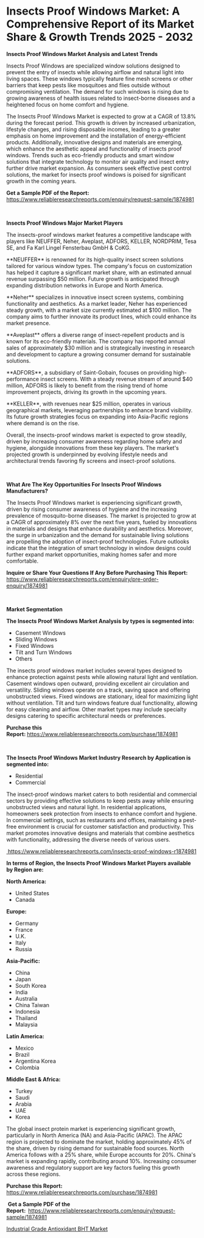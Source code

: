 <p><h1>Insects Proof Windows Market: A Comprehensive Report of its Market Share & Growth Trends 2025 - 2032</h1></p><p><strong>Insects Proof Windows Market Analysis and Latest Trends</strong></p>
<p><p>Insects Proof Windows are specialized window solutions designed to prevent the entry of insects while allowing airflow and natural light into living spaces. These windows typically feature fine mesh screens or other barriers that keep pests like mosquitoes and flies outside without compromising ventilation. The demand for such windows is rising due to growing awareness of health issues related to insect-borne diseases and a heightened focus on home comfort and hygiene.</p><p>The Insects Proof Windows Market is expected to grow at a CAGR of 13.8% during the forecast period. This growth is driven by increased urbanization, lifestyle changes, and rising disposable incomes, leading to a greater emphasis on home improvement and the installation of energy-efficient products. Additionally, innovative designs and materials are emerging, which enhance the aesthetic appeal and functionality of insects proof windows. Trends such as eco-friendly products and smart window solutions that integrate technology to monitor air quality and insect entry further drive market expansion. As consumers seek effective pest control solutions, the market for insects proof windows is poised for significant growth in the coming years.</p></p>
<p><strong>Get a Sample PDF of the Report:&nbsp;</strong> <a href="https://www.reliableresearchreports.com/enquiry/request-sample/1874981?utm_campaign=2245&utm_medium=2&utm_source=Github&utm_content=ia&utm_term=03042025&utm_id=insects-proof-windows">https://www.reliableresearchreports.com/enquiry/request-sample/1874981</a></p>
<p>&nbsp;</p>
<p><strong>Insects Proof Windows Major Market Players</strong></p>
<p><p>The insects-proof windows market features a competitive landscape with players like NEUFFER, Neher, Aveplast, ADFORS, KELLER, NORDPRIM, Tesa SE, and Fa Karl Lingel Fensterbau GmbH & CoKG.</p><p>**NEUFFER** is renowned for its high-quality insect screen solutions tailored for various window types. The company's focus on customization has helped it capture a significant market share, with an estimated annual revenue surpassing $50 million. Future growth is anticipated through expanding distribution networks in Europe and North America.</p><p>**Neher** specializes in innovative insect screen systems, combining functionality and aesthetics. As a market leader, Neher has experienced steady growth, with a market size currently estimated at $100 million. The company aims to further innovate its product lines, which could enhance its market presence.</p><p>**Aveplast** offers a diverse range of insect-repellent products and is known for its eco-friendly materials. The company has reported annual sales of approximately $30 million and is strategically investing in research and development to capture a growing consumer demand for sustainable solutions.</p><p>**ADFORS**, a subsidiary of Saint-Gobain, focuses on providing high-performance insect screens. With a steady revenue stream of around $40 million, ADFORS is likely to benefit from the rising trend of home improvement projects, driving its growth in the upcoming years.</p><p>**KELLER**, with revenues near $25 million, operates in various geographical markets, leveraging partnerships to enhance brand visibility. Its future growth strategies focus on expanding into Asia-Pacific regions where demand is on the rise.</p><p>Overall, the insects-proof windows market is expected to grow steadily, driven by increasing consumer awareness regarding home safety and hygiene, alongside innovations from these key players. The market's projected growth is underpinned by evolving lifestyle needs and architectural trends favoring fly screens and insect-proof solutions.</p></p>
<p>&nbsp;</p>
<p><strong>What Are The Key Opportunities For Insects Proof Windows Manufacturers?</strong></p>
<p><p>The Insects Proof Windows market is experiencing significant growth, driven by rising consumer awareness of hygiene and the increasing prevalence of mosquito-borne diseases. The market is projected to grow at a CAGR of approximately 8% over the next five years, fueled by innovations in materials and designs that enhance durability and aesthetics. Moreover, the surge in urbanization and the demand for sustainable living solutions are propelling the adoption of insect-proof technologies. Future outlooks indicate that the integration of smart technology in window designs could further expand market opportunities, making homes safer and more comfortable.</p></p>
<p><strong>Inquire or Share Your Questions If Any Before Purchasing This Report:</strong> <a href="https://www.reliableresearchreports.com/enquiry/pre-order-enquiry/1874981?utm_campaign=2245&utm_medium=2&utm_source=Github&utm_content=ia&utm_term=03042025&utm_id=insects-proof-windows">https://www.reliableresearchreports.com/enquiry/pre-order-enquiry/1874981</a></p>
<p>&nbsp;</p>
<p><strong>Market Segmentation</strong></p>
<p><strong>The Insects Proof Windows Market Analysis by types is segmented into:</strong></p>
<p><ul><li>Casement Windows</li><li>Sliding Windows</li><li>Fixed Windows</li><li>Tilt and Turn Windows</li><li>Others</li></ul></p>
<p><p>The insects proof windows market includes several types designed to enhance protection against pests while allowing natural light and ventilation. Casement windows open outward, providing excellent air circulation and versatility. Sliding windows operate on a track, saving space and offering unobstructed views. Fixed windows are stationary, ideal for maximizing light without ventilation. Tilt and turn windows feature dual functionality, allowing for easy cleaning and airflow. Other market types may include specialty designs catering to specific architectural needs or preferences.</p></p>
<p><strong>Purchase this Report:&nbsp;</strong><a href="https://www.reliableresearchreports.com/purchase/1874981?utm_campaign=2245&utm_medium=2&utm_source=Github&utm_content=ia&utm_term=03042025&utm_id=insects-proof-windows">https://www.reliableresearchreports.com/purchase/1874981</a></p>
<p>&nbsp;</p>
<p><strong>The Insects Proof Windows Market Industry Research by Application is segmented into:</strong></p>
<p><ul><li>Residential</li><li>Commercial</li></ul></p>
<p><p>The insect-proof windows market caters to both residential and commercial sectors by providing effective solutions to keep pests away while ensuring unobstructed views and natural light. In residential applications, homeowners seek protection from insects to enhance comfort and hygiene. In commercial settings, such as restaurants and offices, maintaining a pest-free environment is crucial for customer satisfaction and productivity. This market promotes innovative designs and materials that combine aesthetics with functionality, addressing the diverse needs of various users.</p></p>
<p><a href="https://www.reliableresearchreports.com/insects-proof-windows-r1874981?utm_campaign=2245&utm_medium=2&utm_source=Github&utm_content=ia&utm_term=03042025&utm_id=insects-proof-windows">&nbsp;https://www.reliableresearchreports.com/insects-proof-windows-r1874981</a></p>
<p><strong>In terms of Region, the Insects Proof Windows Market Players available by Region are:</strong></p>
<p>
    <p> <strong> North America: </strong>
        <ul>
            <li>United States</li>
            <li>Canada</li>
        </ul>
        </p> 
    <p> <strong> Europe: </strong>
        <ul>
            <li>Germany</li>
            <li>France</li>
            <li>U.K.</li>
            <li>Italy</li>
            <li>Russia</li>
        </ul>
        </p> 
    <p> <strong> Asia-Pacific: </strong>
        <ul>
            <li>China</li>
            <li>Japan</li>
            <li>South Korea</li>
            <li>India</li>
            <li>Australia</li>
            <li>China Taiwan</li>
            <li>Indonesia</li>
            <li>Thailand</li>
            <li>Malaysia</li>
        </ul>
        </p> 
    <p> <strong> Latin America: </strong>
        <ul>
            <li>Mexico</li>
            <li>Brazil</li>
            <li>Argentina Korea</li>
            <li>Colombia</li>
        </ul>
        </p> 
    <p> <strong> Middle East & Africa: </strong>
        <ul>
            <li>Turkey</li>
            <li>Saudi</li>
            <li>Arabia</li>
            <li>UAE</li>
            <li>Korea</li>
        </ul>
    </p>
    </p>
<p><p>The global insect protein market is experiencing significant growth, particularly in North America (NA) and Asia-Pacific (APAC). The APAC region is projected to dominate the market, holding approximately 45% of the share, driven by rising demand for sustainable food sources. North America follows with a 25% share, while Europe accounts for 20%. China's market is expanding rapidly, contributing around 10%. Increasing consumer awareness and regulatory support are key factors fueling this growth across these regions.</p></p>
<p><strong>Purchase this Report: </strong><a href="https://www.reliableresearchreports.com/purchase/1874981?utm_campaign=2245&utm_medium=2&utm_source=Github&utm_content=ia&utm_term=03042025&utm_id=insects-proof-windows">https://www.reliableresearchreports.com/purchase/1874981</a></p>
<p>&nbsp;<strong>Get a Sample PDF of the Report:&nbsp;&nbsp;</strong><a href="https://www.reliableresearchreports.com/enquiry/request-sample/1874981?utm_campaign=2245&utm_medium=2&utm_source=Github&utm_content=ia&utm_term=03042025&utm_id=insects-proof-windows">https://www.reliableresearchreports.com/enquiry/request-sample/1874981</a></p>
<p><strong></strong></p>
<p><p><a href="https://github.com/LilianFaulkner65/Market-Research-Report-List-2/blob/main/industrial-grade-antioxidant-bht-market.md?utm_campaign=2245&utm_medium=2&utm_source=Github&utm_content=ia&utm_term=03042025&utm_id=insects-proof-windows">Industrial Grade Antioxidant BHT Market</a></p></p>
